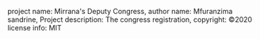 project name:
 Mirrana's Deputy Congress,
author name:
 Mfuranzima sandrine,
Project description:
 The congress registration,
copyright:
 ©2020
license info:
 MIT
